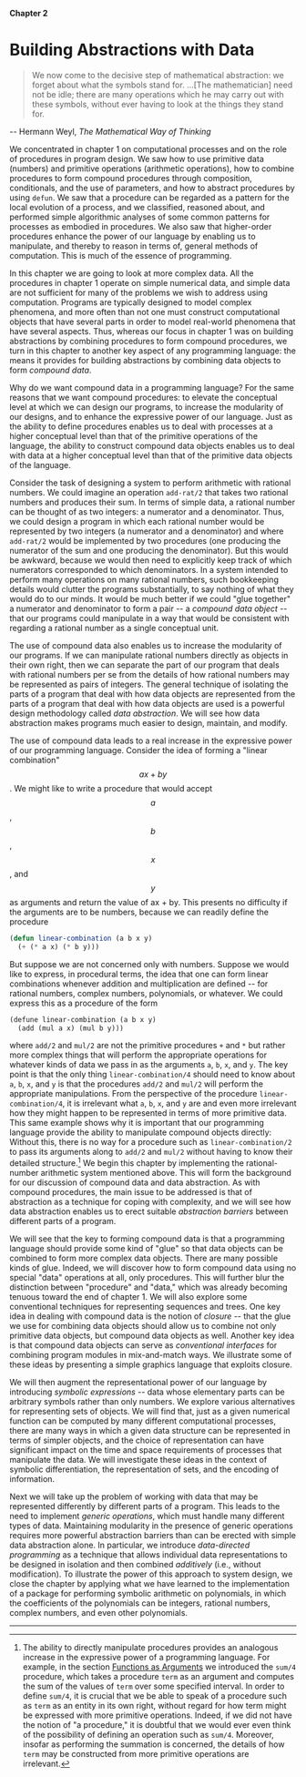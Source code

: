 **Chapter 2**

# Building Abstractions with Data

<blockquote>
We now come to the decisive step of mathematical abstraction: we forget about what the symbols stand for. ...[The mathematician] need not be idle; there are many operations which he may carry out with these symbols, without ever having to look at the things they stand for.
</blockquote>

-- Hermann Weyl, *The Mathematical Way of Thinking*

We concentrated in chapter 1 on computational processes and on the role of procedures in program design. We saw how to use primitive data (numbers) and primitive operations (arithmetic operations), how to combine procedures to form compound procedures through composition, conditionals, and the use of parameters, and how to abstract procedures by using ``defun``. We saw that a procedure can be regarded as a pattern for the local evolution of a process, and we classified, reasoned about, and performed simple algorithmic analyses of some common patterns for processes as embodied in procedures. We also saw that higher-order procedures enhance the power of our language by enabling us to manipulate, and thereby to reason in terms of, general methods of computation. This is much of the essence of programming.

In this chapter we are going to look at more complex data. All the procedures in chapter 1 operate on simple numerical data, and simple data are not sufficient for many of the problems we wish to address using computation. Programs are typically designed to model complex phenomena, and more often than not one must construct computational objects that have several parts in order to model real-world phenomena that have several aspects. Thus, whereas our focus in chapter 1 was on building abstractions by combining procedures to form compound procedures, we turn in this chapter to another key aspect of any programming language: the means it provides for building abstractions by combining data objects to form *compound data*.

Why do we want compound data in a programming language? For the same reasons that we want compound procedures: to elevate the conceptual level at which we can design our programs, to increase the modularity of our designs, and to enhance the expressive power of our language. Just as the ability to define procedures enables us to deal with processes at a higher conceptual level than that of the primitive operations of the language, the ability to construct compound data objects enables us to deal with data at a higher conceptual level than that of the primitive data objects of the language.

Consider the task of designing a system to perform arithmetic with rational numbers. We could imagine an operation ``add-rat/2`` that takes two rational numbers and produces their sum. In terms of simple data, a rational number can be thought of as two integers: a numerator and a denominator. Thus, we could design a program in which each rational number would be represented by two integers (a numerator and a denominator) and where ``add-rat/2`` would be implemented by two procedures (one producing the numerator of the sum and one producing the denominator). But this would be awkward, because we would then need to explicitly keep track of which numerators corresponded to which denominators. In a system intended to perform many operations on many rational numbers, such bookkeeping details would clutter the programs substantially, to say nothing of what they would do to our minds. It would be much better if we could "glue together" a numerator and denominator to form a pair -- a *compound data object* -- that our programs could manipulate in a way that would be consistent with regarding a rational number as a single conceptual unit.

The use of compound data also enables us to increase the modularity of our programs. If we can manipulate rational numbers directly as objects in their own right, then we can separate the part of our program that deals with rational numbers per se from the details of how rational numbers may be represented as pairs of integers. The general technique of isolating the parts of a program that deal with how data objects are represented from the parts of a program that deal with how data objects are used is a powerful design methodology called *data abstraction*. We will see how data abstraction makes programs much easier to design, maintain, and modify.

The use of compound data leads to a real increase in the expressive power of our programming language. Consider the idea of forming a "linear combination" $$a x + b y$$. We might like to write a procedure that would accept $$a$$, $$b$$, $$x$$, and $$y$$ as arguments and return the value of ax + by. This presents no difficulty if the arguments are to be numbers, because we can readily define the procedure

```lisp
(defun linear-combination (a b x y) 
  (+ (* a x) (* b y)))
```

But suppose we are not concerned only with numbers. Suppose we would like to express, in procedural terms, the idea that one can form linear combinations whenever addition and multiplication are defined -- for rational numbers, complex numbers, polynomials, or whatever. We could express this as a procedure of the form

```lisp
(defune linear-combination (a b x y)     
  (add (mul a x) (mul b y))) 
```

where ``add/2`` and ``mul/2`` are not the primitive procedures ``+`` and ``*`` but rather more complex things that will perform the appropriate operations for whatever kinds of data we pass in as the arguments ``a``, ``b``, ``x``, and ``y``. The key point is that the only thing ``linear-combination/4`` should need to know about ``a``, ``b``, ``x``, and ``y`` is that the procedures ``add/2`` and ``mul/2`` will perform the appropriate manipulations. From the perspective of the procedure ``linear-combination/4``, it is irrelevant what ``a``, ``b``, ``x``, and ``y`` are and even more irrelevant how they might happen to be represented in terms of more primitive data. This same example shows why it is important that our programming language provide the ability to manipulate compound objects directly: Without this, there is no way for a procedure such as ``linear-combination/2`` to pass its arguments along to ``add/2`` and ``mul/2`` without having to know their detailed structure.[^1] We begin this chapter by implementing the rational-number arithmetic system mentioned above. This will form the background for our discussion of compound data and data abstraction. As with compound procedures, the main issue to be addressed is that of abstraction as a technique for coping with complexity, and we will see how data abstraction enables us to erect suitable *abstraction barriers* between different parts of a program.

We will see that the key to forming compound data is that a programming language should provide some kind of "glue" so that data objects can be combined to form more complex data objects. There are many possible kinds of glue. Indeed, we will discover how to form compound data using no special "data" operations at all, only procedures. This will further blur the distinction between "procedure" and "data," which was already becoming tenuous toward the end of chapter 1. We will also explore some conventional techniques for representing sequences and trees. One key idea in dealing with compound data is the notion of *closure* -- that the glue we use for combining data objects should allow us to combine not only primitive data objects, but compound data objects as well. Another key idea is that compound data objects can serve as *conventional interfaces* for combining program modules in mix-and-match ways. We illustrate some of these ideas by presenting a simple graphics language that exploits closure.

We will then augment the representational power of our language by introducing *symbolic expressions* -- data whose elementary parts can be arbitrary symbols rather than only numbers. We explore various alternatives for representing sets of objects. We will find that, just as a given numerical function can be computed by many different computational processes, there are many ways in which a given data structure can be represented in terms of simpler objects, and the choice of representation can have significant impact on the time and space requirements of processes that manipulate the data. We will investigate these ideas in the context of symbolic differentiation, the representation of sets, and the encoding of information.

Next we will take up the problem of working with data that may be represented differently by different parts of a program. This leads to the need to implement *generic operations*, which must handle many different types of data. Maintaining modularity in the presence of generic operations requires more powerful abstraction barriers than can be erected with simple data abstraction alone. In particular, we introduce *data-directed programming* as a technique that allows individual data representations to be designed in isolation and then combined *additively* (i.e., without modification). To illustrate the power of this approach to system design, we close the chapter by applying what we have learned to the implementation of a package for performing symbolic arithmetic on polynomials, in which the coefficients of the polynomials can be integers, rational numbers, complex numbers, and even other polynomials.

----

[^1]: The ability to directly manipulate procedures provides an analogous increase in the expressive power of a programming language. For example, in the section [Functions as Arguments]() we introduced the ``sum/4`` procedure, which takes a procedure ``term`` as an argument and computes the sum of the values of ``term`` over some specified interval. In order to define ``sum/4``, it is crucial that we be able to speak of a procedure such as ``term`` as an entity in its own right, without regard for how term might be expressed with more primitive operations. Indeed, if we did not have the notion of "a procedure," it is doubtful that we would ever even think of the possibility of defining an operation such as ``sum/4``. Moreover, insofar as performing the summation is concerned, the details of how ``term`` may be constructed from more primitive operations are irrelevant. 





